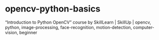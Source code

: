# opencv-python-basics
“Introduction to Python OpenCV” course by SkillLearn | SkillUp | opencv, python, image-processing, face-recognition, motion-detection, computer-vision, beginner
